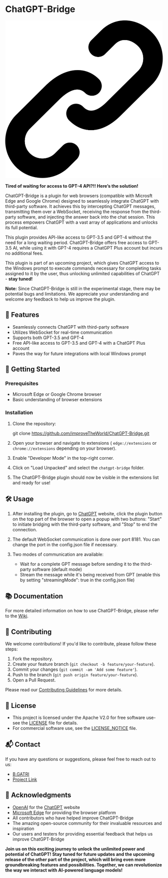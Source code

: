 # ChatGPT-Bridge

![ChatGPT-Bridge Logo](./icon48.png)


**Tired of waiting for access to GPT-4 API?!! Here’s the solution!**

ChatGPT-Bridge is a plugin for web browsers (compatible with Microsft Edge and Google Chrome) designed to seamlessly integrate ChatGPT with third-party software. It achieves this by intercepting ChatGPT messages, transmitting them over a WebSocket, receiving the response from the third-party software, and injecting the answer back into the chat session. This process empowers ChatGPT with a vast array of applications and unlocks its full potential.

This plugin provides API-like access to GPT-3.5 and GPT-4 without the need for a long waiting period. ChatGPT-Bridge offers free access to GPT-3.5 AI, while using it with GPT-4 requires a ChatGPT Plus account but incurs no additional fees.

This plugin is part of an upcoming project, which gives ChatGPT access to the Windows prompt to execute commands necessary for completing tasks assigned to it by the user, thus unlocking unlimited capabilities of ChatGPT - **stay tuned!**

**Note:** Since ChatGPT-Bridge is still in the experimental stage, there may be potential bugs and limitations. We appreciate your understanding and welcome any feedback to help us improve the plugin.

## 🌟 Features

- Seamlessly connects ChatGPT with third-party software
- Utilizes WebSocket for real-time communication
- Supports both GPT-3.5 and GPT-4
- Free API-like access to GPT-3.5 and GPT-4 with a ChatGPT Plus account
- Paves the way for future integrations with local Windows prompt

## 🚀 Getting Started

### Prerequisites

- Microsoft Edge or  Google Chrome browser
- Basic understanding of browser extensions

### Installation

1. Clone the repository:

   git clone https://github.com/improveTheWorld/ChatGPT-Bridge.git
    
2. Open your browser and navigate to extensions ( `edge://extensions` or `chrome://extensions` depending on your browser).

3. Enable "Developer Mode" in the top-right corner.

4. Click on "Load Unpacked" and select the `chatgpt-bridge` folder.

5. The ChatGPT-Bridge plugin should now be visible in the extensions list and ready for use!

## 🛠️ Usage

1. After installing the plugin, go to [ChatGPT](https://chat.openai.com/chat) website, click the plugin button on the top part of the browser to open a popup with two buttons: "Start" to initiate bridging with the third-party software, and "Stop" to end the connection.

2. The default WebSocket communication is done over port 8181. You can change the port in the config.json file if necessary.

3. Two modes of communication are available:

   - Wait for a complete GPT message before sending it to the third-party software (default mode)
   - Stream the message while it's being received from GPT (enable this by setting "streamingMode": true in the config.json file)

## 📚 Documentation

For more detailed information on how to use ChatGPT-Bridge, please refer to the [Wiki](https://github.com/improveTheWorld/ChatGPT-Bridge/wiki).

## 📧 Contributing

We welcome contributions! If you'd like to contribute, please follow these steps:

1. Fork the repository.
2. Create your feature branch (`git checkout -b feature/your-feature`).
3. Commit your changes (`git commit -am 'Add some feature'`).
4. Push to the branch (`git push origin feature/your-feature`).
5. Open a Pull Request.

Please read our [Contributing Guidelines](./CONTRIBUTING.md) for more details.

## 🔐 License

- This project is licensed under the Apache V2.0 for free software use- see the [LICENSE](./LICENSE-APACHE.txt) file for details.
- For commercial software use, see the [LICENSE_NOTICE](./LICENSE_NOTICE.md) file.

## 📬 Contact

If you have any questions or suggestions, please feel free to reach out to us:

- [B.GATRI](mailto:bilelgatri@gmail.com)
- [Project Link](https://github.com/improveTheWorld/ChatGPT-Bridge)

## 🎉 Acknowledgments

- [OpenAI](https://www.openai.com/) for the [ChatGPT](https://chat.openai.com/chat) website
- [Microsoft Edge](https://www.microsoft.com/en-us/edge) for providing the browser platform
- All contributors who have helped improve ChatGPT-Bridge
- The amazing open-source community for their invaluable resources and inspiration
- Our users and testers for providing essential feedback that helps us improve ChatGPT-Bridge

**Join us on this exciting journey to unlock the unlimited power and potential of ChatGPT! Stay tuned for future updates and the upcoming release of the other part of the project, which will bring even more groundbreaking features and possibilities. Together, we can revolutionize the way we interact with AI-powered language models!**
